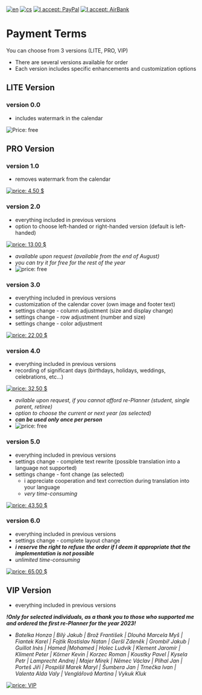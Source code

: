 [![en](https://img.shields.io/badge/lang-en-red.svg)](https://github.com/PepikVaio/reMarkable_re-Planner/blob/main/.github/PAYMENT.md)
[![cs](https://img.shields.io/badge/lang-cs-springgreen.svg)](https://github.com/PepikVaio/reMarkable_re-Planner/blob/main/.github/PAYMENT.cs.md)
[![I accept: PayPal](https://img.shields.io/badge/accept-PayPal-blue)](http://paypal.me/josefwajsar)
[![I accept: AirBank](https://img.shields.io/badge/accept-AirBankBank-green)](https://www.airbank.cz/)

# Payment Terms

You can choose from 3 versions (LITE, PRO, VIP)
* There are several versions available for order
* Each version includes specific enhancements and customization options


## LITE Version

### version 0.0
* includes watermark in the calendar

![Price: free](https://img.shields.io/badge/price:-free-blue)


## PRO Version

### version 1.0
* removes watermark from the calendar

[![price: 4,50 $](https://img.shields.io/badge/price:-100_CZK-blue)](https://github.com/PepikVaio/reMarkable_re-Planner/blob/main/.github/PAYMENT_Currency/%24/4%2C50%20%24.png)

### version 2.0
* everything included in previous versions
* option to choose left-handed or right-handed version (default is left-handed)

[![price: 13,00 $](https://img.shields.io/badge/price:-300_CZK-blue)](https://github.com/PepikVaio/reMarkable_re-Planner/blob/main/.github/PAYMENT_Currency/%24/13%2C00%20%24.png)

* *available upon request (available from the end of August)*
* *you can try it for free for the rest of the year*
* ![price: free](https://img.shields.io/badge/price:-free-blue)

### version 3.0
* everything included in previous versions
* customization of the calendar cover (own image and footer text)
* settings change - column adjustment (size and display change)
* settings change - row adjustment (number and size)
* settings change - color adjustment

[![price: 22,00 $](https://img.shields.io/badge/price:-500_CZK-blue)](https://github.com/PepikVaio/reMarkable_re-Planner/blob/main/.github/PAYMENT_Currency/%24/22%2C00%20%24.png)

### version 4.0
* everything included in previous versions
* recording of significant days (birthdays, holidays, weddings, celebrations, etc...)

[![price: 32,50 $](https://img.shields.io/badge/price:-750_CZK-blue)](https://github.com/PepikVaio/reMarkable_re-Planner/blob/main/.github/PAYMENT_Currency/%24/32%2C50%20%24.png)

* *avilable upon request, if you cannot afford re-Planner (student, single parent, retiree)*
* *option to choose the current or next year (as selected)*
* ***can be used only once per person***
* ![price: free](https://img.shields.io/badge/price:-free-blue)

### version 5.0
* everything included in previous versions
* settings change - complete text rewrite (possible translation into a language not supported)
* settings change - font change (as selected)
  * i appreciate cooperation and text correction during translation into your language
  * *very time-consuming*

[![price: 43,50 $](https://img.shields.io/badge/price:-1000_CZK-blue)](https://github.com/PepikVaio/reMarkable_re-Planner/blob/main/.github/PAYMENT_Currency/%24/43%2C50%20%24.png)

### version 6.0
* everything included in previous versions
* settings change - complete layout change
* ***i reserve the right to refuse the order if I deem it appropriate that the implementation is not possible***
* *unlimited time-consuming*

[![price: 65,00 $](https://img.shields.io/badge/price:-1500_CZK-blue)](https://github.com/PepikVaio/reMarkable_re-Planner/blob/main/.github/PAYMENT_Currency/%24/65%2C00%20%24.png)


## VIP Version
* everything included in previous versions

***!Only for selected individuals, as a thank you to those who supported me and ordered the first re-Planner for the year 2023!***
* *Batelka Honza | Bilý Jakub | Brož František | Dlouhá Marcela Myš | Fiantek Karel | Fojtik Rostislav Natan | Geršl Zdeněk | Grombíř Jakub | Guillot Inès | Hamed |Mohamed | Holec Ludvik | Klement Jaromír | Kliment Peter | Körner Kevin | Korzec Roman | Koustky Pavel | Kysela Petr | Lamprecht Andrej | Majer Mirek | Němec Václav | Plíhal Jan | Porteš Jiří | Pospíšil Marek Maryl | Šumbera Jan | Trnečka Ivan | Valenta Alda Valy | Venglářová Martina | Vykuk Kluk*

[![price: VIP](https://img.shields.io/badge/price:-VIP-yellow)](https://github.com/PepikVaio/reMarkable_re-Planner/blob/main/.github/PAYMENT_Currency/%24/VIP.png)
